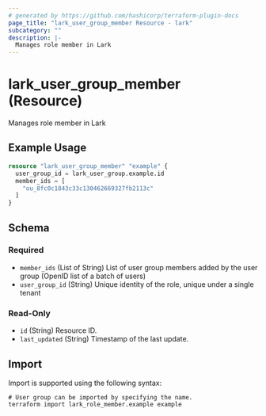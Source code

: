 ```yaml
---
# generated by https://github.com/hashicorp/terraform-plugin-docs
page_title: "lark_user_group_member Resource - lark"
subcategory: ""
description: |-
  Manages role member in Lark
---
```


# lark_user_group_member (Resource)

Manages role member in Lark

## Example Usage

```terraform
resource "lark_user_group_member" "example" {
  user_group_id = lark_user_group.example.id
  member_ids = [
    "ou_8fc0c1843c33c130462669327fb2113c"
  ]
}
```

<!-- schema generated by tfplugindocs -->
## Schema

### Required

- `member_ids` (List of String) List of user group members added by the user group (OpenID list of a batch of users)
- `user_group_id` (String) Unique identity of the role, unique under a single tenant

### Read-Only

- `id` (String) Resource ID.
- `last_updated` (String) Timestamp of the last update.

## Import

Import is supported using the following syntax:

```shell
# User group can be imported by specifying the name.
terraform import lark_role_member.example example
```
